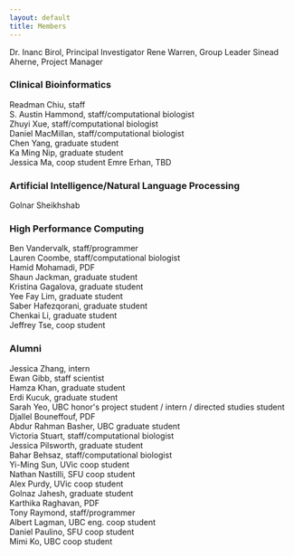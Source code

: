 ```yaml
---
layout: default
title: Members
---
```


Dr. Inanc Birol, Principal Investigator
Rene Warren, Group Leader
Sinead Aherne, Project Manager

### Clinical Bioinformatics
Readman Chiu, staff  
S. Austin Hammond, staff/computational biologist  
Zhuyi Xue, staff/computational biologist  
Daniel MacMillan, staff/computational biologist  
Chen Yang, graduate student  
Ka Ming Nip, graduate student  
Jessica Ma, coop student 
Emre Erhan, TBD

### Artificial Intelligence/Natural Language Processing
Golnar Sheikhshab

### High Performance Computing
Ben Vandervalk, staff/programmer  
Lauren Coombe, staff/computational biologist  
Hamid Mohamadi, PDF  
Shaun Jackman, graduate student  
Kristina Gagalova, graduate student  
Yee Fay Lim, graduate student  
Saber Hafezqorani, graduate student  
Chenkai Li, graduate student  
Jeffrey Tse, coop student

### Alumni
Jessica Zhang, intern  
Ewan Gibb, staff scientist  
Hamza Khan, graduate student  
Erdi Kucuk, graduate student  
Sarah Yeo, UBC honor's project student / intern / directed studies student  
Djallel Bouneffouf, PDF  
Abdur Rahman Basher, UBC graduate student  
Victoria Stuart, staff/computational biologist  
Jessica Pilsworth, graduate student  
Bahar Behsaz, staff/computational biologist  
Yi-Ming Sun, UVic coop student  
Nathan Nastilli, SFU coop student  
Alex Purdy, UVic coop student  
Golnaz Jahesh, graduate student  
Karthika Raghavan, PDF  
Tony Raymond, staff/programmer  
Albert Lagman, UBC eng. coop student  
Daniel Paulino, SFU coop student  
Mimi Ko, UBC coop student  
